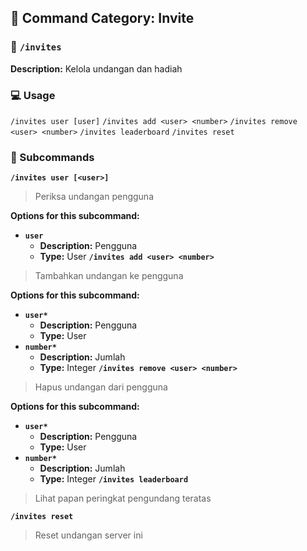 ## 📁 Command Category: Invite

### 💾 `/invites`

**Description:** Kelola undangan dan hadiah

### 💻 Usage

`/invites user [user]`
`/invites add <user> <number>`
`/invites remove <user> <number>`
`/invites leaderboard`
`/invites reset`

### 🔧 Subcommands

**`/invites user [<user>]`**
> Periksa undangan pengguna

**Options for this subcommand:**
- **`user`**
  - **Description:** Pengguna
  - **Type:** User
**`/invites add <user> <number>`**
> Tambahkan undangan ke pengguna

**Options for this subcommand:**
- **`user*`**
  - **Description:** Pengguna
  - **Type:** User
- **`number*`**
  - **Description:** Jumlah
  - **Type:** Integer
**`/invites remove <user> <number>`**
> Hapus undangan dari pengguna

**Options for this subcommand:**
- **`user*`**
  - **Description:** Pengguna
  - **Type:** User
- **`number*`**
  - **Description:** Jumlah
  - **Type:** Integer
**`/invites leaderboard`**
> Lihat papan peringkat pengundang teratas


**`/invites reset`**
> Reset undangan server ini




